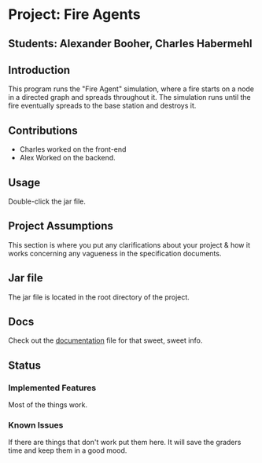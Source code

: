 # Project: Fire Agents
## Students:  Alexander Booher, Charles Habermehl

## Introduction
This program runs the "Fire Agent" simulation, where a fire starts on a node in a directed graph
and spreads throughout it. The simulation runs until the fire eventually spreads to the base station and destroys it.

## Contributions
- Charles worked on the front-end
- Alex Worked on the backend.

## Usage
Double-click the jar file.

## Project Assumptions
This section is where you put any clarifications about your project & how it works concerning any vagueness in the specification documents.

## Jar file 
The jar file is located in the root directory of the project.

## Docs
Check out the [documentation](../doc/doc.MD) file for that sweet, sweet info.

## Status
### Implemented Features
Most of the things work. 

### Known Issues
If there are things that don't work put them here. It will save the graders time and keep them in a good mood.
